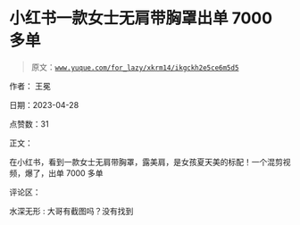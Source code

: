 # 小红书一款女士无肩带胸罩出单 7000 多单

> 原文：[`www.yuque.com/for_lazy/xkrm14/ikgckh2e5ce6m5d5`](https://www.yuque.com/for_lazy/xkrm14/ikgckh2e5ce6m5d5)

作者： 王冕

日期：2023-04-28

点赞数：31

正文：

在小红书，看到一款女士无肩带胸罩，露美肩，是女孩夏天美的标配！一个混剪视频，爆了，出单 7000 多单

评论区：

水深无形 : 大哥有截图吗？没有找到

